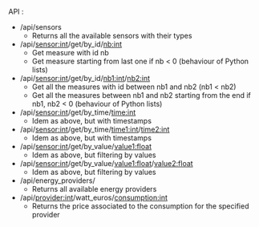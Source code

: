 API :

* /api/sensors
	* Returns all the available sensors with their types
* /api/<sensor:int>/get/by_id/<nb:int>
	* Get measure with id nb
	* Get measure starting from last one if nb < 0 (behaviour of Python lists)
* /api/<sensor:int>/get/by_id/<nb1:int>/<nb2:int>
	* Get all the measures with id between nb1 and nb2 (nb1 < nb2)
	* Get all the measures between nb1 and nb2 starting from the end if nb1, nb2 < 0 (behaviour of Python lists)
* /api/<sensor:int>/get/by_time/<time:int>
	* Idem as above, but with timestamps
* /api/<sensor:int>/get/by_time/<time1:int>/<time2:int>
	* Idem as above, but with timestamps
* /api/<sensor:int>/get/by_value/<value1:float>
	* Idem as above, but filtering by values
* /api/<sensor:int>/get/by_value/<value1:float>/<value2:float>
	* Idem as above, but filtering by values
* /api/energy_providers/
    * Returns all available energy providers
* /api/<provider:int>/watt_euros/<consumption:int>
    * Returns the price associated to the consumption for the specified provider
